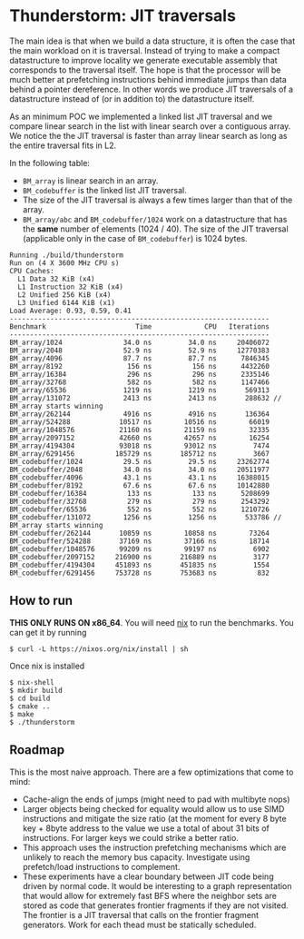 # Thunderstorm: JIT traversals

The main idea is that when we build a data structure, it is often the case that the main workload on it is traversal. Instead of trying to make a compact datastructure to improve locality we generate executable assembly that corresponds to the traversal itself. The hope is that the processor will be much better at prefetching instructions behind immediate jumps than data behind a pointer dereference. In other words we produce JIT traversals of a datastructure instead of (or in addition to) the datastructure itself.

As an minimum POC we implemented a linked list JIT traversal and we compare linear search in the list with linear search over a contiguous array. We notice the the JIT traversal is faster than array linear search as long as the entire traversal fits in L2.

In the following table:

- `BM_array` is linear search in an array.
- `BM_codebuffer` is the linked list JIT traversal.
- The size of the JIT traversal is always a few times larger than that of the array.
- `BM_array/abc` and `BM_codebuffer/1024` work on a datastructure that has the **same** number of elements (1024 / 40). The size of the JIT traversal (applicable only in the case of `BM_codebuffer`) is 1024 bytes. 

```
Running ./build/thunderstorm
Run on (4 X 3600 MHz CPU s)
CPU Caches:
  L1 Data 32 KiB (x4)
  L1 Instruction 32 KiB (x4)
  L2 Unified 256 KiB (x4)
  L3 Unified 6144 KiB (x1)
Load Average: 0.93, 0.59, 0.41
----------------------------------------------------------------
Benchmark                      Time             CPU   Iterations
----------------------------------------------------------------
BM_array/1024               34.0 ns         34.0 ns     20406072
BM_array/2048               52.9 ns         52.9 ns     12770383
BM_array/4096               87.7 ns         87.7 ns      7846345
BM_array/8192                156 ns          156 ns      4432260
BM_array/16384               296 ns          296 ns      2335146
BM_array/32768               582 ns          582 ns      1147466
BM_array/65536              1219 ns         1219 ns       569313
BM_array/131072             2413 ns         2413 ns       288632 // BM_array starts winning
BM_array/262144             4916 ns         4916 ns       136364
BM_array/524288            10517 ns        10516 ns        66019
BM_array/1048576           21160 ns        21159 ns        32335
BM_array/2097152           42660 ns        42657 ns        16254
BM_array/4194304           93018 ns        93012 ns         7474
BM_array/6291456          185729 ns       185712 ns         3667
BM_codebuffer/1024          29.5 ns         29.5 ns     23262774
BM_codebuffer/2048          34.0 ns         34.0 ns     20511977
BM_codebuffer/4096          43.1 ns         43.1 ns     16388015
BM_codebuffer/8192          67.6 ns         67.6 ns     10142880
BM_codebuffer/16384          133 ns          133 ns      5208699
BM_codebuffer/32768          279 ns          279 ns      2543292
BM_codebuffer/65536          552 ns          552 ns      1210726
BM_codebuffer/131072        1256 ns         1256 ns       533786 // BM_array starts winning
BM_codebuffer/262144       10859 ns        10858 ns        73264
BM_codebuffer/524288       37169 ns        37166 ns        18714
BM_codebuffer/1048576      99209 ns        99197 ns         6902
BM_codebuffer/2097152     216900 ns       216889 ns         3177
BM_codebuffer/4194304     451893 ns       451835 ns         1554
BM_codebuffer/6291456     753728 ns       753683 ns          832
```

## How to run

**THIS ONLY RUNS ON x86_64**. You will need [nix](https://nixos.org/) to run the benchmarks. You can get it by running

```
$ curl -L https://nixos.org/nix/install | sh
```

Once nix is installed

```
$ nix-shell 
$ mkdir build
$ cd build
$ cmake ..
$ make
$ ./thunderstorm
```


## Roadmap

This is the most naive approach. There are a few optimizations that come to mind:

- Cache-align the ends of jumps (might need to pad with multibyte nops)
- Larger objects being checked for equality would allow us to use SIMD instructions and mitigate the size ratio (at the moment for every 8 byte key + 8byte address to the value we use a total of about 31 bits of instructions. For larger keys we could strike a better ratio.
- This approach uses the instruction prefetching mechanisms which are unlikely to reach the memory bus capacity. Investigate using prefetch/load instructions to complement.
- These experiments have a clear boundary between JIT code being driven by normal code. It would be interesting to a graph representation that would allow for extremely fast BFS where the neighbor sets are stored as code that generates frontier fragments if they are not visited. The frontier is a JIT traversal that calls on the frontier fragment generators. Work for each thead must be statically scheduled. 
